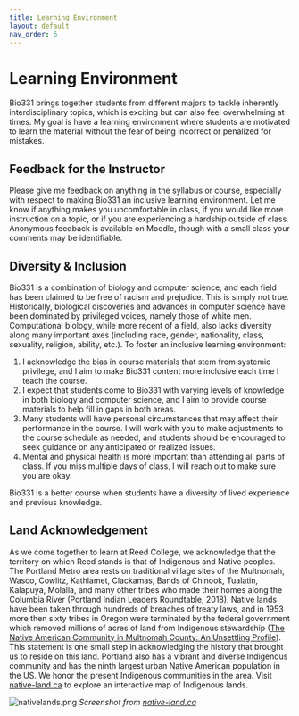 ```yaml
---
title: Learning Environment
layout: default
nav_order: 6
---
```


# Learning Environment

Bio331 brings together students from different majors to tackle inherently interdisciplinary topics, which is exciting but can also feel overwhelming at times. My goal is have a learning environment where students are motivated to learn the material without the fear of being incorrect or penalized for mistakes. 

## Feedback for the Instructor
Please give me feedback on anything in the syllabus or course, especially with respect to making Bio331 an inclusive learning environment.  Let me know if anything makes you uncomfortable in class, if you would like more instruction on a topic, or if you are experiencing a hardship outside of class.  Anonymous feedback is available on Moodle, though with a small class your comments may be identifiable.  

## Diversity & Inclusion

Bio331 is a combination of biology and computer science, and each field has been claimed to be free of racism and prejudice.  This is simply not true.  Historically, biological discoveries and advances in computer science have been dominated by privileged voices, namely those of white men.  Computational biology, while more recent of a field, also lacks diversity along many important axes (including race, gender, nationality, class, sexuality, religion, ability, etc.).  To foster an inclusive learning environment:

1. I acknowledge the bias in course materials that stem from systemic privilege, and I aim to make Bio331 content more inclusive each time I teach the course. 
2. I expect that students come to Bio331 with varying levels of knowledge in both biology and computer science, and I aim to provide course materials to help fill in gaps in both areas.
3. Many students will have personal circumstances that may affect their performance in the course.  I will work with you to make adjustments to the course schedule as needed, and students should be encouraged to seek guidance on any anticipated or realized issues.
4. Mental and physical health is more important than attending all parts of class.  If you miss multiple days of class, I will reach out to make sure you are okay.

Bio331 is a better course when students have a diversity of lived experience and previous knowledge.

## Land Acknowledgement

As we come together to learn at Reed College, we acknowledge that the territory on which Reed stands is that of Indigenous and Native peoples. The Portland Metro area rests on traditional village sites of the Multnomah, Wasco, Cowlitz, Kathlamet, Clackamas, Bands of Chinook, Tualatin, Kalapuya, Molalla, and many other tribes who made their homes along the Columbia River (Portland Indian Leaders Roundtable, 2018).  Native lands have been taken through hundreds of breaches of treaty laws, and in 1953 more then sixty tribes in Oregon were terminated by the federal government which removed millions of acres of land from Indigenous stewardship ([The Native American Community in Multnomah County: An Unsettling Profile](https://www.portlandoregon.gov/civic/article/505489)). This statement is one small step in acknowledging the history that brought us to reside on this land.  Portland also has a vibrant and diverse Indigenous community and has the ninth largest urban Native American population in the US. We honor the present Indigenous communities in the area.  Visit [native-land.ca](https://native-land.ca/) to explore an interactive map of Indigenous lands.

![nativelands.png](../figs/nativelands.png)
_Screenshot from [native-land.ca](https://native-land.ca/)_